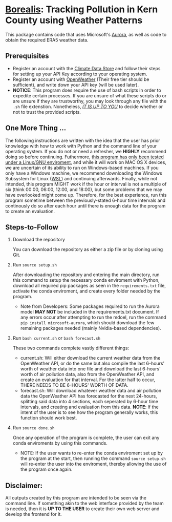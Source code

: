 # [Borealis](https://athena.cs.csub.edu/~lrojo1/): Tracking Pollution in Kern County using Weather Patterns

This package contains code that uses Microsoft's [Aurora](https://arxiv.org/pdf/2405.13063), as well as code to obtain the required ERA5 weather data.

## Prerequisites

* Register an account with the [Climate Data Store](https://cds.climate.copernicus.eu/how-to-api) and follow their steps for setting up your API Key according to your operating system.
* Register an account with [OpenWeather](https://openweathermap.org/api) (Their free tier should be sufficient), and write down your API key (will be used later).
* **NOTICE**: This program does require the use of bash scripts in order to expedite certain processes. If you are unsure of what these scripts do or are unsure if they are trustworthy, you may look through any file with the `.sh` file extenstion. Nonetheless, <ins>*IT IS UP TO YOU*</ins> to decide whether or not to trust the provided scripts.

## One More Thing ...
The following instructions are written with the idea that the user has prior knowledge with how to work with Python and the command line of your operating system. If you do not or need a refresher, we **HIGHLY** recommend doing so before continuing. Futhermore, <ins>this program has only been tested under a Linux/GNU enviroment</ins>, and while it will work on MAC OS X devices, we are uncertain of its ability to run on Windows-based machines. If you only have a Windows machine, we recommend downloading the Windows Subsystem for Linux ([WSL](https://learn.microsoft.com/en-us/windows/wsl/install)) and continuing afterwards. Finally, while not intended, this program MIGHT work if the hour or interval is not a multiple of six (think 00:00, 06:00, 12:00, and 18:00), but some problems that we may have overlooked might come up. Therefore, for the best experience, run this program sometime between the previously-stated 6-hour time intervals and continously do so after each hour until there is enough data for the program to create an evaluation. 
  
## Steps-to-Follow

1. Download the repository

   You can download the repository as either a zip file or by cloning using Git.

2. Run `source setup.sh`
   
   After downloading the repository and entering the main directory, run this command to setup the necessary conda enviroment with Python, download all required pip packages as seen in the `requirements.txt` file, activate the conda enviroment, and create every folder needed by the program.

   * Note from Developers: Some packages required to run the Aurora model **MAY NOT** be included in the requirements.txt document. If any errors occur after attempting to run the mdoel, run the command `pip install microsoft-aurora`, which should download the few remaining packages needed (mainly Nvidia-based dependencies).
  
3. Run `bash current.sh` or `bash forecast.sh`

   These two commands complete vastly different things:
   * current.sh: Will either download the current weather data from the OpenWeather API, or do the same but also compile the last 6-hours' worth of weather data into one file and download the last 6-hours' worth of air pollution data, also from the OpenWeather API, and create an evaluation for that interval. For the latter half to occur, THERE NEEDS TO BE 6-HOURS' WORTH OF DATA.
   * forecast.sh: Will download whatever weather data and air pollution data the OpenWeather API has forecasted for the next 24-hours, splitting said data into 4 sections, each seperated by 6-hour time intervals, and creating and evaluation from this data. **NOTE**: If the intent of the user is to see how the program generally works, this function should work best. 

4. Run `source done.sh`
   
   Once any operation of the program is complete, the user can exit any conda enviroments by using this commands.

   * NOTE: If the user wants to re-enter the conda enviroment set up by the program at the start, then running the command `source setup.sh` will re-enter the user into the enviroment, thereby allowing the use of the program once again. 

## Disclaimer:

   All outputs created by this program are intended to be seen via the command line. If something akin to the web interface provided by the team is needed, then it is **UP TO THE USER** to create their own web server and develop the frontend for it. 
